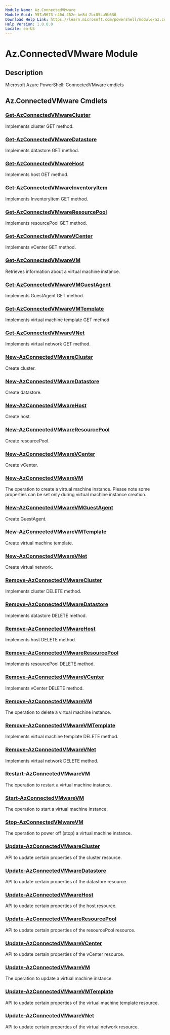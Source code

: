 ```yaml
---
Module Name: Az.ConnectedVMware
Module Guid: 957a5673-e40d-462e-be8d-2bc85ca5b636
Download Help Link: https://learn.microsoft.com/powershell/module/az.connectedvmware
Help Version: 1.0.0.0
Locale: en-US
---
```


# Az.ConnectedVMware Module
## Description
Microsoft Azure PowerShell: ConnectedVMware cmdlets

## Az.ConnectedVMware Cmdlets
### [Get-AzConnectedVMwareCluster](Get-AzConnectedVMwareCluster.md)
Implements cluster GET method.

### [Get-AzConnectedVMwareDatastore](Get-AzConnectedVMwareDatastore.md)
Implements datastore GET method.

### [Get-AzConnectedVMwareHost](Get-AzConnectedVMwareHost.md)
Implements host GET method.

### [Get-AzConnectedVMwareInventoryItem](Get-AzConnectedVMwareInventoryItem.md)
Implements InventoryItem GET method.

### [Get-AzConnectedVMwareResourcePool](Get-AzConnectedVMwareResourcePool.md)
Implements resourcePool GET method.

### [Get-AzConnectedVMwareVCenter](Get-AzConnectedVMwareVCenter.md)
Implements vCenter GET method.

### [Get-AzConnectedVMwareVM](Get-AzConnectedVMwareVM.md)
Retrieves information about a virtual machine instance.

### [Get-AzConnectedVMwareVMGuestAgent](Get-AzConnectedVMwareVMGuestAgent.md)
Implements GuestAgent GET method.

### [Get-AzConnectedVMwareVMTemplate](Get-AzConnectedVMwareVMTemplate.md)
Implements virtual machine template GET method.

### [Get-AzConnectedVMwareVNet](Get-AzConnectedVMwareVNet.md)
Implements virtual network GET method.

### [New-AzConnectedVMwareCluster](New-AzConnectedVMwareCluster.md)
Create cluster.

### [New-AzConnectedVMwareDatastore](New-AzConnectedVMwareDatastore.md)
Create datastore.

### [New-AzConnectedVMwareHost](New-AzConnectedVMwareHost.md)
Create host.

### [New-AzConnectedVMwareResourcePool](New-AzConnectedVMwareResourcePool.md)
Create resourcePool.

### [New-AzConnectedVMwareVCenter](New-AzConnectedVMwareVCenter.md)
Create vCenter.

### [New-AzConnectedVMwareVM](New-AzConnectedVMwareVM.md)
The operation to create a virtual machine instance.
Please note some properties can be set only during virtual machine instance creation.

### [New-AzConnectedVMwareVMGuestAgent](New-AzConnectedVMwareVMGuestAgent.md)
Create GuestAgent.

### [New-AzConnectedVMwareVMTemplate](New-AzConnectedVMwareVMTemplate.md)
Create virtual machine template.

### [New-AzConnectedVMwareVNet](New-AzConnectedVMwareVNet.md)
Create virtual network.

### [Remove-AzConnectedVMwareCluster](Remove-AzConnectedVMwareCluster.md)
Implements cluster DELETE method.

### [Remove-AzConnectedVMwareDatastore](Remove-AzConnectedVMwareDatastore.md)
Implements datastore DELETE method.

### [Remove-AzConnectedVMwareHost](Remove-AzConnectedVMwareHost.md)
Implements host DELETE method.

### [Remove-AzConnectedVMwareResourcePool](Remove-AzConnectedVMwareResourcePool.md)
Implements resourcePool DELETE method.

### [Remove-AzConnectedVMwareVCenter](Remove-AzConnectedVMwareVCenter.md)
Implements vCenter DELETE method.

### [Remove-AzConnectedVMwareVM](Remove-AzConnectedVMwareVM.md)
The operation to delete a virtual machine instance.

### [Remove-AzConnectedVMwareVMTemplate](Remove-AzConnectedVMwareVMTemplate.md)
Implements virtual machine template DELETE method.

### [Remove-AzConnectedVMwareVNet](Remove-AzConnectedVMwareVNet.md)
Implements virtual network DELETE method.

### [Restart-AzConnectedVMwareVM](Restart-AzConnectedVMwareVM.md)
The operation to restart a virtual machine instance.

### [Start-AzConnectedVMwareVM](Start-AzConnectedVMwareVM.md)
The operation to start a virtual machine instance.

### [Stop-AzConnectedVMwareVM](Stop-AzConnectedVMwareVM.md)
The operation to power off (stop) a virtual machine instance.

### [Update-AzConnectedVMwareCluster](Update-AzConnectedVMwareCluster.md)
API to update certain properties of the cluster resource.

### [Update-AzConnectedVMwareDatastore](Update-AzConnectedVMwareDatastore.md)
API to update certain properties of the datastore resource.

### [Update-AzConnectedVMwareHost](Update-AzConnectedVMwareHost.md)
API to update certain properties of the host resource.

### [Update-AzConnectedVMwareResourcePool](Update-AzConnectedVMwareResourcePool.md)
API to update certain properties of the resourcePool resource.

### [Update-AzConnectedVMwareVCenter](Update-AzConnectedVMwareVCenter.md)
API to update certain properties of the vCenter resource.

### [Update-AzConnectedVMwareVM](Update-AzConnectedVMwareVM.md)
The operation to update a virtual machine instance.

### [Update-AzConnectedVMwareVMTemplate](Update-AzConnectedVMwareVMTemplate.md)
API to update certain properties of the virtual machine template resource.

### [Update-AzConnectedVMwareVNet](Update-AzConnectedVMwareVNet.md)
API to update certain properties of the virtual network resource.

